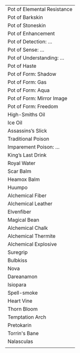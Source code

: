 |                               |
| ----------------------------- |
| Pot of Elemental Resistance   |
| Pot of Barkskin               |
| Pot of Stoneskin              |
| Pot of Enhancement            |
| Pot of Detection: …           |
| Pot of Sense: …               |
| Pot of Understanding: …       |
| Pot of Haste                  |
| Pot of Form: Shadow           |
| Pot of Form: Gas              |
| Pot of Form: Aqua             |
| Pot of Form: Mirror Image     |
| Pot of Form: Freedom          |
| High-Smiths Oil               |
| Ice Oil                       |
| Assassins’s Slick             |
| Traditional Poison            |
| Imparement Poison: …          |
| King’s Last Drink             |
| Royal Water                   |
| Scar Balm                     |
| Heamox Balm                   |
| Huumpo                        |
| Alchemical Fiber              |
| Alchemical Leather            |
| Elvenfiber                    |
| Magical Bean                  |
| Alchemical Chalk              |
| Alchemical Thermite           |
| Alchemical Explosive          |
| Suregrip                      |
| Bulbkiss                      |
| Nova                          |
| Dareanamon                    |
| Isiopara                      |
| Spell-smoke                   |
| Heart Vine                    |
| Thorn Bloom                   |
| Temptation Arch               |
| Pretokarin                    |
| Torrin's Bane                 |
| Nalasculas                    |
|                               |